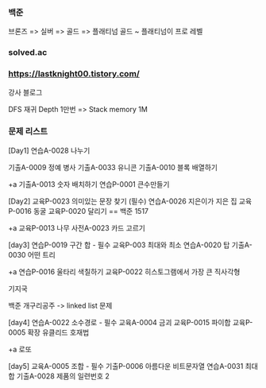### 백준
브론즈 => 실버 => 골드 => 플래티넘
골드 ~ 플래티넘이 프로 레벨

### solved.ac

### https://lastknight00.tistory.com/
강사 블로그

DFS
재귀 Depth 1만번 => Stack memory 1M

### 문제 리스트
[Day1]
연습A-0028 나누기

기출A-0009 정예 병사
기출A-0033 유니콘
기출A-0010 블록 배열하기

+a
기출A-0013 숫자 배치하기
연습P-0001 큰수만들기

[Day2]
교육P-0023 의미있는 문장 찾기 (필수)
연습A-0026 지은이가 지은 집
교육P-0016 동굴
교육P-0020 달리기 == 백준 1517

+a
교육P-0013 나무
사전A-0023 카드 고르기

[day3]
연습P-0019 구간 합 - 필수
교육P-003 최대와 최소
연습A-0020 탑
기출A-0030 어떤 트리

+a
연습P-0016 울타리 색칠하기
교육P-0022 히스토그램에서 가장 큰 직사각형

기지국

백준 개구리공주 -> linked list 문제

[day4]
연습A-0022 소수경로 - 필수
교육A-0004 금괴
교육P-0015 파이합
교육P-0005 확장 유클리드 호재법

+a
로또

[day5]
교육A-0005 조합 - 필수
기출P-0006 아름다운 비트문자열
연습A-0031 최대합
기출A-0028 제품의 일련번호 2
